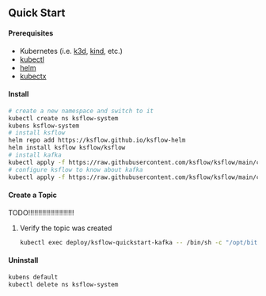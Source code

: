 ## Quick Start

#### Prerequisites
* Kubernetes (i.e. [k3d](https://k3d.io/v5.4.6/#installation), [kind](https://kind.sigs.k8s.io/docs/user/quick-start/#installation), etc.)
* [kubectl](https://kubernetes.io/docs/tasks/tools/#kubectl)
* [helm](https://helm.sh/docs/intro/install/)
* [kubectx](https://github.com/ahmetb/kubectx)

#### Install
```bash
# create a new namespace and switch to it
kubectl create ns ksflow-system
kubens ksflow-system
# install ksflow
helm repo add https://ksflow.github.io/ksflow-helm
helm install ksflow ksflow/ksflow
# install kafka
kubectl apply -f https://raw.githubusercontent.com/ksflow/ksflow/main/config/samples/quickstart-kafka.yaml
# configure ksflow to know about kafka
kubectl apply -f https://raw.githubusercontent.com/ksflow/ksflow/main/config/samples/quickstart-ckcc.yaml
```

#### Create a Topic
TODO!!!!!!!!!!!!!!!!!!!!!!!
1. Verify the topic was created
   ```bash
   kubectl exec deploy/ksflow-quickstart-kafka -- /bin/sh -c "/opt/bitnami/kafka/bin/kafka-topics.sh --bootstrap-server localhost:9092 --list"
   ```

#### Uninstall
```bash
kubens default
kubectl delete ns ksflow-system
```